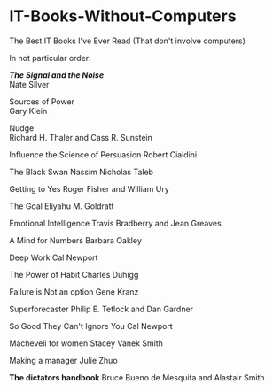 # IT-Books-Without-Computers
The Best IT Books I've Ever Read (That don't involve computers)

In not particular order:

***The Signal and the Noise***  
Nate Silver

Sources of Power  
Gary Klein

Nudge	
Richard H. Thaler and Cass R. Sunstein

Influence the Science of Persuasion	
Robert Cialdini

The Black Swan
Nassim Nicholas Taleb

Getting to Yes
Roger Fisher and William Ury

The Goal
Eliyahu M. Goldratt

Emotional Intelligence
Travis Bradberry and Jean Greaves

A Mind for Numbers
Barbara Oakley

Deep Work
Cal Newport

The Power of Habit
Charles Duhigg

Failure is Not an option
Gene Kranz

Superforecaster	
Philip E. Tetlock and Dan Gardner

So Good They Can't Ignore You
Cal Newport

Macheveli for women
Stacey Vanek Smith

Making a manager
Julie Zhuo

**The dictators handbook**
Bruce Bueno de Mesquita and Alastair Smith
